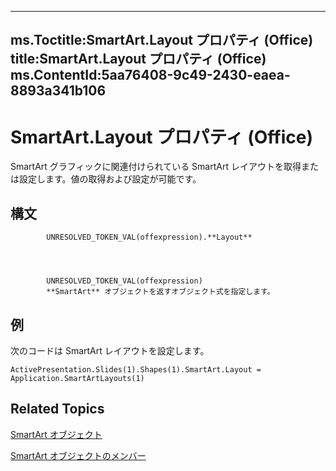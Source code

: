 

---
ms.Toctitle:SmartArt.Layout プロパティ (Office)
title:SmartArt.Layout プロパティ (Office)
ms.ContentId:5aa76408-9c49-2430-eaea-8893a341b106
---
# SmartArt.Layout プロパティ (Office)




SmartArt グラフィックに関連付けられている SmartArt レイアウトを取得または設定します。値の取得および設定が可能です。

## 構文

            UNRESOLVED_TOKEN_VAL(offexpression).**Layout**




            UNRESOLVED_TOKEN_VAL(offexpression)
            **SmartArt** オブジェクトを返すオブジェクト式を指定します。



## 例
次のコードは SmartArt レイアウトを設定します。

```vba
ActivePresentation.Slides(1).Shapes(1).SmartArt.Layout = Application.SmartArtLayouts(1)
```




## Related Topics

[SmartArt オブジェクト](24332c9b-87c9-7678-9d9f-9e25f2370afc.md)

[SmartArt オブジェクトのメンバー](60a9e7bf-8948-2c30-f206-61e7c46c1928.md)




